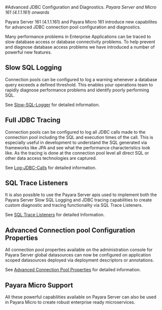#Advanced JDBC Configuration and Diagnostics.
_Payara Server and Micro 161 (4.1.1.161) onwards_

Payara Server 161 (4.1.1.161) and Payara Micro 161 introduce new capabilites for advanced JDBC connection pool configuration and diagnostics.

Many performance problems in Enterprise Applications can be traced to slow database access or database connectivity problems. To help prevent and diagnose database access problems we have introduced a number of powerful new features.

## Slow SQL Logging
Connection pools can be configured to log a warning whenever a database query exceeds a defined threshold. This enables your operations team to rapidly diagnose performance problems and identify poorly performing SQL.

See [Slow-SQL-Logger](slow-sql-logger.md) for detailed information.

## Full JDBC Tracing
Connection pools can be configured to log all JDBC calls made to the connection pool including the SQL and execution times of the call. This is especially useful in development to understand the SQL generated via frameworks like JPA and see what the performance characteristics look like. As the tracing is done at the connection pool level all direct SQL or other data access technologies are captured. 

See [Log-JDBC-Calls](log-jdbc-calls.md) for detailed information.

## SQL Trace Listeners
It is also possible to use the Payara Server apis used to implement both the Payara Server Slow SQL Logging and JDBC tracing capabilities to create custom diagnostic and tracing functionality via SQL Trace Listeners.

See [SQL Trace Listeners](sql-trace-listeners.md) for detailed Information.

## Advanced Connection pool Configuration Properties

All connection pool properties available on the administration console for Payara Server global datasources can now be configured on application scoped datasources deployed via deployment descriptors or annotations.

See [Advanced Connection Pool Properties](advanced-connection-pool-properties.md) for detailed information.

## Payara Micro Support

All these powerful capabilities available on Payara Server can also be used in Payara Micro to create robust enterprise ready microservices.
